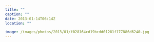 ```yaml
---
title: ""
caption: ""
date: 2013-01-14T06:14Z
location: ""

image: /images/photos/2013/01/f028164cd19bcdd01281f177886d6240.jpg
---
```


